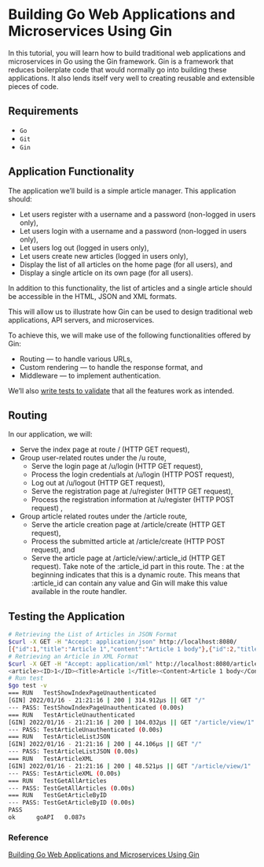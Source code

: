 # Building Go Web Applications and Microservices Using Gin

In this tutorial, you will learn how to build traditional web applications and microservices in Go using the Gin framework. Gin is a framework that reduces boilerplate code that would normally go into building these applications. It also lends itself very well to creating reusable and extensible pieces of code.

## Requirements

- `Go`
- `Git`
- `Gin`

## Application Functionality

The application we’ll build is a simple article manager. This application should:

- Let users register with a username and a password (non-logged in users only),
- Let users login with a username and a password (non-logged in users only),
- Let users log out (logged in users only),
- Let users create new articles (logged in users only),
- Display the list of all articles on the home page (for all users), and
- Display a single article on its own page (for all users).

In addition to this functionality, the list of articles and a single article should be accessible in the HTML, JSON and XML formats.

This will allow us to illustrate how Gin can be used to design traditional web applications, API servers, and microservices.

To achieve this, we will make use of the following functionalities offered by Gin:

- Routing — to handle various URLs,
- Custom rendering — to handle the response format, and
- Middleware — to implement authentication.

We’ll also [write tests to validate](https://semaphoreci-com.translate.goog/community/tutorials/building-go-web-applications-and-microservices-using-gin?_x_tr_sl=en&_x_tr_tl=tr&_x_tr_hl=tr&_x_tr_pto=wapp) that all the features work as intended.

## Routing

In our application, we will:

- Serve the index page at route / (HTTP GET request),
- Group user-related routes under the /u route,
  - Serve the login page at /u/login (HTTP GET request),
  - Process the login credentials at /u/login (HTTP POST request),
  - Log out at /u/logout (HTTP GET request),
  - Serve the registration page at /u/register (HTTP GET request),
  - Process the registration information at /u/register (HTTP POST request) ,
- Group article related routes under the /article route,
  - Serve the article creation page at /article/create (HTTP GET request),
  - Process the submitted article at /article/create (HTTP POST request), and
  - Serve the article page at /article/view/:article_id (HTTP GET request). Take note of the :article_id part in this route. The : at the beginning indicates that this is a dynamic route. This means that :article_id can contain any value and Gin will make this value available in the route handler.

## Testing the Application

```Bash
# Retrieving the List of Articles in JSON Format
$curl -X GET -H "Accept: application/json" http://localhost:8080/
[{"id":1,"title":"Article 1","content":"Article 1 body"},{"id":2,"title":"Article 2","content":"Article 2 body"}]
# Retrieving an Article in XML Format
$curl -X GET -H "Accept: application/xml" http://localhost:8080/article/view/1
<article><ID>1</ID><Title>Article 1</Title><Content>Article 1 body</Content></article>
# Run test
$go test -v
=== RUN   TestShowIndexPageUnauthenticated
[GIN] 2022/01/16 - 21:21:16 | 200 | 314.912µs || GET "/"
--- PASS: TestShowIndexPageUnauthenticated (0.00s)
=== RUN   TestArticleUnauthenticated
[GIN] 2022/01/16 - 21:21:16 | 200 | 104.032µs || GET "/article/view/1"
--- PASS: TestArticleUnauthenticated (0.00s)
=== RUN   TestArticleListJSON
[GIN] 2022/01/16 - 21:21:16 | 200 | 44.106µs || GET "/"
--- PASS: TestArticleListJSON (0.00s)
=== RUN   TestArticleXML
[GIN] 2022/01/16 - 21:21:16 | 200 | 48.521µs || GET "/article/view/1"
--- PASS: TestArticleXML (0.00s)
=== RUN   TestGetAllArticles
--- PASS: TestGetAllArticles (0.00s)
=== RUN   TestGetArticleByID
--- PASS: TestGetArticleByID (0.00s)
PASS
ok      goAPI   0.087s

```

### Reference

[Building Go Web Applications and Microservices Using Gin](https://semaphoreci.com/community/tutorials/building-go-web-applications-and-microservices-using-gin)
